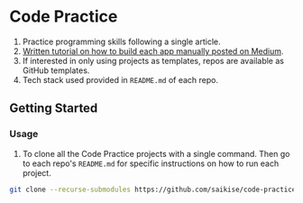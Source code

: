# Code Practice

1. Practice programming skills following a single article.
1. [Written tutorial on how to build each app manually posted on Medium](https://medium.com/@saikise/list/code-practice-780f4532716a).
1. If interested in only using projects as templates, repos are available as GitHub templates.
1. Tech stack used provided in `README.md` of each repo.

## Getting Started

### Usage

1. To clone all the Code Practice projects with a single command. Then go to each repo's `README.md` for specific instructions on how to run each project.

```bash
git clone --recurse-submodules https://github.com/saikise/code-practice.git
```